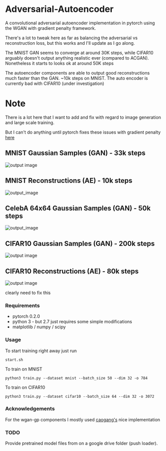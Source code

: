 # Adversarial-Autoencoder
A convolutional adversarial autoencoder implementation in pytorch using the WGAN with gradient penalty framework. 

There's a lot to tweak here as far as balancing the adversarial vs reconstruction loss, but this works and I'll update as I go along. 

The MNIST GAN seems to converge at around 30K steps, while CIFAR10 arguably doesn't output anything realistic ever (compared to ACGAN). Nonetheless it starts to looks ok at around 50K steps

The autoencoder components are able to output good reconstructions much faster than the GAN. ~10k steps on MNIST. The auto encoder is currently bad with CIFAR10 (under investigation)


# Note
There is a lot here that I want to add and fix with regard to image generation and large scale training. 

But I can't do anything until pytorch fixes these issues with gradient penalty [here](https://github.com/pytorch/pytorch/issues/19024) 


## MNIST Gaussian Samples (GAN) - 33k steps

![output image](plots/mnist/samples_33099.jpg)

## MNIST Reconstructions (AE) - 10k steps

![output_image](results/mnist/ae_samples_10799.jpg)

## CelebA 64x64 Gaussian Samples (GAN) - 50k steps

![output_image](plots/celeba/samples_51399.png)

## CIFAR10 Gaussian Samples (GAN) - 200k steps

![output image](plots/cifar10/samples_199999.jpg)

## CIFAR10 Reconstructions (AE) - 80k steps

![output image](results/cifar10/ae_samples_80699.jpg)

clearly need to fix this 

### Requirements

* pytorch 0.2.0
* python 3 - but 2.7 just requires some simple modifications
* matplotlib / numpy / scipy

### Usage

To start training right away just run 

`start.sh`


To train on MNIST

`python3 train.py --dataset mnist --batch_size 50 --dim 32 -o 784`

To train on CIFAR10

`python3 train.py --dataset cifar10 --batch_size 64 --dim 32 -o 3072`

### Acknowledgements

For the wgan-gp components I mostly used [caogang's](https://github.com/caogang/wgan-gp) nice implementation


### TODO

Provide pretrained model files from on a google drive folder (push loader). 
